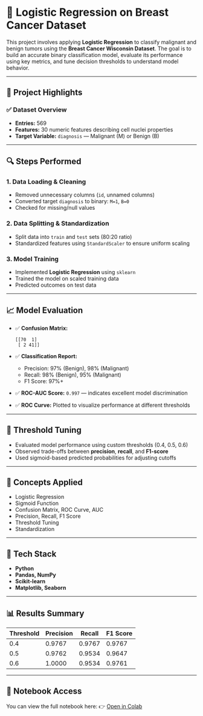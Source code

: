 

# 🧬 Logistic Regression on Breast Cancer Dataset

This project involves applying **Logistic Regression** to classify malignant and benign tumors using the **Breast Cancer Wisconsin Dataset**. The goal is to build an accurate binary classification model, evaluate its performance using key metrics, and tune decision thresholds to understand model behavior.

---

## 📌 Project Highlights

### ✅ Dataset Overview

* **Entries:** 569
* **Features:** 30 numeric features describing cell nuclei properties
* **Target Variable:** `diagnosis` — Malignant (M) or Benign (B)

---

## 🔍 Steps Performed

### 1. **Data Loading & Cleaning**

* Removed unnecessary columns (`id`, unnamed columns)
* Converted target `diagnosis` to binary: `M=1`, `B=0`
* Checked for missing/null values

### 2. **Data Splitting & Standardization**

* Split data into `train` and `test` sets (80:20 ratio)
* Standardized features using `StandardScaler` to ensure uniform scaling

### 3. **Model Training**

* Implemented **Logistic Regression** using `sklearn`
* Trained the model on scaled training data
* Predicted outcomes on test data

---

## 📈 Model Evaluation

* ✅ **Confusion Matrix:**

  ```
  [[70  1]
   [ 2 41]]
  ```

* ✅ **Classification Report:**

  * Precision: 97% (Benign), 98% (Malignant)
  * Recall: 98% (Benign), 95% (Malignant)
  * F1 Score: 97%+

* ✅ **ROC-AUC Score:** `0.997` — indicates excellent model discrimination

* ✅ **ROC Curve:** Plotted to visualize performance at different thresholds

---

## 🔧 Threshold Tuning

* Evaluated model performance using custom thresholds (0.4, 0.5, 0.6)
* Observed trade-offs between **precision**, **recall**, and **F1-score**
* Used sigmoid-based predicted probabilities for adjusting cutoffs

---

## 🧠 Concepts Applied

* Logistic Regression
* Sigmoid Function
* Confusion Matrix, ROC Curve, AUC
* Precision, Recall, F1 Score
* Threshold Tuning
* Standardization

---

## 📁 Tech Stack

* **Python**
* **Pandas, NumPy**
* **Scikit-learn**
* **Matplotlib, Seaborn**

---

## 📊 Results Summary

| Threshold | Precision | Recall | F1 Score |
| --------- | --------- | ------ | -------- |
| 0.4       | 0.9767    | 0.9767 | 0.9767   |
| 0.5       | 0.9762    | 0.9534 | 0.9647   |
| 0.6       | 1.0000    | 0.9534 | 0.9761   |

---

## 🔗 Notebook Access

You can view the full notebook here:
👉 [Open in Colab](https://colab.research.google.com/drive/1AaGd7-94wrjDtYF32wFA8jiuEUrKA3DZ)


